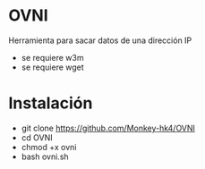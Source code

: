# OVNI
Herramienta para sacar datos de una dirección IP
- se requiere w3m
- se requiere wget

# Instalación
- git clone https://github.com/Monkey-hk4/OVNI
- cd OVNI
- chmod +x ovni
- bash ovni.sh

